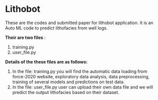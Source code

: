 # Lithobot
These are the codes and submitted  paper for lithobot application. It is an Auto ML code to predict lithofacies from well logs. 

**Their are two files** :
1. training.py
2. user_file.py 


**Details of the these files are as follows:**
1. In the file: training.py you will find the automatic data loading from force-2020 website, exploratory data analysis, data preprocessing, training of several models and predictions on test data. 
2. In the file: user_file.py user can upload their own data file and we will predict the output lithofacies based on their dataset. 
